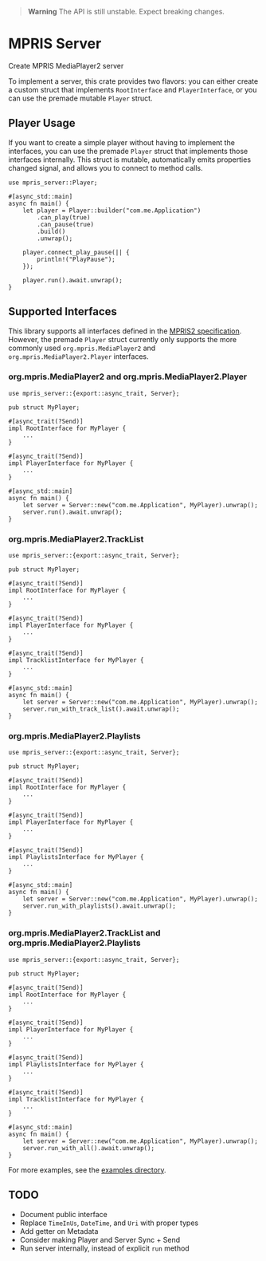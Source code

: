 > **Warning**
The API is still unstable. Expect breaking changes.

# MPRIS Server

Create MPRIS MediaPlayer2 server

To implement a server, this crate provides two flavors: you can either create a custom struct that implements `RootInterface` and `PlayerInterface`, or you can use the premade mutable `Player` struct.

## Player Usage

If you want to create a simple player without having to implement the interfaces, you can use the premade `Player` struct that implements those interfaces internally. This struct is mutable, automatically emits properties changed signal, and allows you to connect to method calls.

```rust,ignore
use mpris_server::Player;

#[async_std::main]
async fn main() {
    let player = Player::builder("com.me.Application")
        .can_play(true)
        .can_pause(true)
        .build()
        .unwrap();

    player.connect_play_pause(|| {
        println!("PlayPause");
    });

    player.run().await.unwrap();
}
```

## Supported Interfaces

This library supports all interfaces defined in the [MPRIS2 specification](https://specifications.freedesktop.org/mpris-spec/2.2/index.html). However, the premade `Player` struct currently only supports the more commonly used `org.mpris.MediaPlayer2` and `org.mpris.MediaPlayer2.Player` interfaces.

### org.mpris.MediaPlayer2 and org.mpris.MediaPlayer2.Player

```rust,ignore
use mpris_server::{export::async_trait, Server};

pub struct MyPlayer;

#[async_trait(?Send)]
impl RootInterface for MyPlayer {
    ...
}

#[async_trait(?Send)]
impl PlayerInterface for MyPlayer {
    ...
}

#[async_std::main]
async fn main() {
    let server = Server::new("com.me.Application", MyPlayer).unwrap();
    server.run().await.unwrap();
}
```

### org.mpris.MediaPlayer2.TrackList

```rust,ignore
use mpris_server::{export::async_trait, Server};

pub struct MyPlayer;

#[async_trait(?Send)]
impl RootInterface for MyPlayer {
    ...
}

#[async_trait(?Send)]
impl PlayerInterface for MyPlayer {
    ...
}

#[async_trait(?Send)]
impl TracklistInterface for MyPlayer {
    ...
}

#[async_std::main]
async fn main() {
    let server = Server::new("com.me.Application", MyPlayer).unwrap();
    server.run_with_track_list().await.unwrap();
}
```

### org.mpris.MediaPlayer2.Playlists

```rust,ignore
use mpris_server::{export::async_trait, Server};

pub struct MyPlayer;

#[async_trait(?Send)]
impl RootInterface for MyPlayer {
    ...
}

#[async_trait(?Send)]
impl PlayerInterface for MyPlayer {
    ...
}

#[async_trait(?Send)]
impl PlaylistsInterface for MyPlayer {
    ...
}

#[async_std::main]
async fn main() {
    let server = Server::new("com.me.Application", MyPlayer).unwrap();
    server.run_with_playlists().await.unwrap();
}
```


### org.mpris.MediaPlayer2.TrackList and org.mpris.MediaPlayer2.Playlists

```rust,ignore
use mpris_server::{export::async_trait, Server};

pub struct MyPlayer;

#[async_trait(?Send)]
impl RootInterface for MyPlayer {
    ...
}

#[async_trait(?Send)]
impl PlayerInterface for MyPlayer {
    ...
}

#[async_trait(?Send)]
impl PlaylistsInterface for MyPlayer {
    ...
}

#[async_trait(?Send)]
impl TracklistInterface for MyPlayer {
    ...
}

#[async_std::main]
async fn main() {
    let server = Server::new("com.me.Application", MyPlayer).unwrap();
    server.run_with_all().await.unwrap();
}
```

For more examples, see the [examples directory](https://github.com/SeaDve/mpris-server/tree/main/examples).

## TODO

* Document public interface
* Replace `TimeInUs`, `DateTime`, and `Uri` with proper types
* Add getter on Metadata
* Consider making Player and Server Sync + Send
* Run server internally, instead of explicit `run` method
